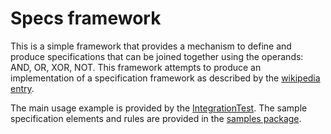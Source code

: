 # Specs framework

This is a simple framework that provides a mechanism to define and produce specifications that can be joined together using the operands: AND, OR, XOR, NOT.  This framework attempts to produce an implementation of a specification framework as described by the [wikipedia entry](https://en.wikipedia.org/wiki/Specification_pattern).

The main usage example is provided by the [IntegrationTest](src/test/java/me/isw/specs/IntegrationTest.java).  The sample specification elements and rules are provided in the [samples package](src/test/java/me/isw/specs/samples).